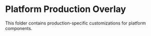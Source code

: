 # Platform Production Overlay

This folder contains production-specific customizations for platform components.
